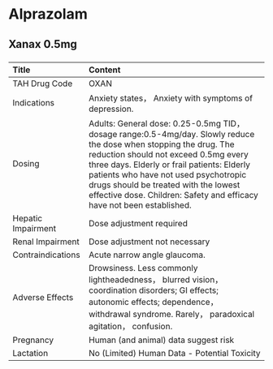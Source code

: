 # Alprazolam

## Xanax 0.5mg

##### 

| Title              | Content                                                                                                                                                                                                                                                                                                                                                             |
|:-------------------|:--------------------------------------------------------------------------------------------------------------------------------------------------------------------------------------------------------------------------------------------------------------------------------------------------------------------------------------------------------------------|
| TAH Drug Code      | OXAN                                                                                                                                                                                                                                                                                                                                                                |
| Indications        | Anxiety states， Anxiety with symptoms of depression.                                                                                                                                                                                                                                                                                                               |
| Dosing             | Adults: General dose: 0.25-0.5mg TID， dosage range:0.5-4mg/day. Slowly reduce the dose when stopping the drug. The reduction should not exceed 0.5mg every three days. Elderly or frail patients: Elderly patients who have not used psychotropic drugs should be treated with the lowest effective dose. Children: Safety and efficacy have not been established. |
| Hepatic Impairment | Dose adjustment required                                                                                                                                                                                                                                                                                                                                            |
| Renal Impairment   | Dose adjustment not necessary                                                                                                                                                                                                                                                                                                                                       |
| Contraindications  | Acute narrow angle glaucoma.                                                                                                                                                                                                                                                                                                                                        |
| Adverse Effects    | Drowsiness. Less commonly lightheadedness， blurred vision， coordination disorders; GI effects; autonomic effects; dependence， withdrawal syndrome. Rarely， paradoxical agitation， confusion.                                                                                                                                                                   |
| Pregnancy          | Human (and animal) data suggest risk                                                                                                                                                                                                                                                                                                                                |
| Lactation          | No (Limited) Human Data - Potential Toxicity                                                                                                                                                                                                                                                                                                                        |

